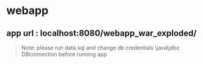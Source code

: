 # webapp
## app url : localhost:8080/webapp_war_exploded/
> Note: please run data.sql and change db credentials \java\jdbc DBconnection before running app 
